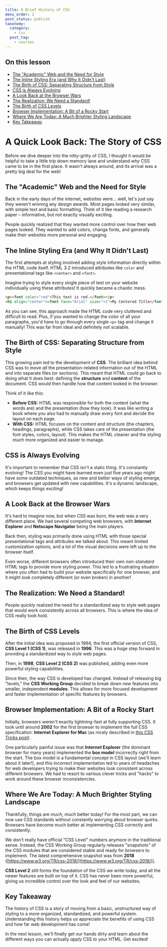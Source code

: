 ```yaml
---
title: A Brief History of CSS
menu_order: 2
post_status: publish
taxonomy:
  category:
    - css
  post_tag:
    - courses
---
```


## On this lesson

- [The "Academic" Web and the Need for Style](#the-academic-web)
- [The Inline Styling Era (and Why It Didn't Last)](#inline-styling)
- [The Birth of CSS: Separating Structure from Style](#birth-of-css)
- [CSS is Always Evolving](#css-evolving)
- [A Look Back at the Browser Wars](#browser-wars)
- [The Realization: We Need a Standard!](#need-for-standard)
- [The Birth of CSS Levels](#css-levels)
- [Browser Implementation: A Bit of a Rocky Start](#browser-implementation)
- [Where We Are Today: A Much Brighter Styling Landscape](#css-today)
- [Key Takeaway](#key-takeaway)

# A Quick Look Back: The Story of CSS

Before we dive deeper into the nitty-gritty of CSS, I thought it would be helpful to take a little trip down memory lane and understand _why_ CSS came to be in the first place. It wasn't always around, and its arrival was a pretty big deal for the web!

## The "Academic" Web and the Need for Style <a id="the-academic-web"></a>

Back in the early days of the internet, websites were… well, let's just say they weren't winning any design awards. Most pages looked very similar, with simple text and basic formatting. Think of it like reading a research paper – informative, but not exactly visually exciting.

People quickly realized that they wanted more control over how their web pages looked. They wanted to add colors, change fonts, and generally make their websites more personal and engaging.

## The Inline Styling Era (and Why It Didn't Last) <a id="inline-styling"></a>

The first attempts at styling involved adding style information directly within the HTML code itself. HTML 3.2 introduced attributes like `color` and presentational tags like `<center>` and `<font>`.

Imagine trying to style every single piece of text on your website individually using these attributes! It quickly became a chaotic mess.

```html
<p><font color="red">This text is red.</font></p>
<h1 align="center"><font face="Arial" size="+2">My Centered Title</font></h1>
```

As you can see, this approach made the HTML code very cluttered and difficult to read. Plus, if you wanted to change the color of all your paragraphs, you'd have to go through every single `<p>` tag and change it manually! This was far from ideal and definitely not scalable.

## The Birth of CSS: Separating Structure from Style <a id="birth-of-css"></a>

This growing pain led to the development of **CSS**. The brilliant idea behind CSS was to move _all_ the presentation-related information out of the HTML and into separate files (or sections). This meant that HTML could go back to doing what it does best: defining the **structure** and **content** of the document. CSS would then handle how that content looked in the browser.

Think of it like this:

- **Before CSS:** HTML was responsible for both the content (what the words are) and the presentation (how they look). It was like writing a book where you also had to manually draw every font and decide the layout on each page.
- **With CSS:** HTML focuses on the content and structure (the chapters, headings, paragraphs), while CSS takes care of the presentation (the font styles, colors, layout). This makes the HTML cleaner and the styling much more organized and easier to manage.

## CSS is Always Evolving <a id="css-evolving"></a>

It's important to remember that CSS isn't a static thing. It's constantly evolving! The CSS you might have learned even just five years ago might have some outdated techniques, as new and better ways of styling emerge, and browsers get updated with new capabilities. It's a dynamic landscape, which keeps things exciting!

## A Look Back at the Browser Wars <a id="browser-wars"></a>

It's hard to imagine now, but when CSS was born, the web was a very different place. We had several competing web browsers, with **Internet Explorer** and **Netscape Navigator** being the main players.

Back then, styling was primarily done using HTML with those special presentational tags and attributes we talked about. This meant limited customization options, and a lot of the visual decisions were left up to the browser itself.

Even worse, different browsers often introduced their own _non-standard_ HTML tags to provide more styling power. This led to a frustrating situation where you often had to build your website specifically for one browser, and it might look completely different (or even broken) in another!

## The Realization: We Need a Standard! <a id="need-for-standard"></a>

People quickly realized the need for a standardized way to style web pages that would work consistently across all browsers. This is where the idea of CSS really took hold.

## The Birth of CSS Levels <a id="css-levels"></a>

After the initial idea was proposed in 1994, the first official version of CSS, **CSS Level 1 (CSS 1)**, was released in **1996**. This was a huge step forward in providing a standardized way to style web pages.

Then, in **1998**, **CSS Level 2 (CSS 2)** was published, adding even more powerful styling capabilities.

Since then, the way CSS is developed has changed. Instead of releasing big "levels," the **CSS Working Group** decided to break down new features into smaller, independent **modules**. This allows for more focused development and faster implementation of specific features by browsers.

## Browser Implementation: A Bit of a Rocky Start <a id="browser-implementation"></a>

Initially, browsers weren't exactly lightning-fast at fully supporting CSS. It took until around **2002** for the first browser to implement the full CSS specification: **Internet Explorer for Mac** (as nicely described in [this CSS Tricks post](https://css-tricks.com/look-back-history-css/)).

One particularly painful issue was that **Internet Explorer** (the dominant browser for many years) implemented the **box model** incorrectly right from the start. The box model is a fundamental concept in CSS layout (we'll learn about it later!), and this incorrect implementation led to years of headaches for web developers trying to make their websites look consistent across different browsers. We had to resort to various clever tricks and "hacks" to work around these browser inconsistencies.

## Where We Are Today: A Much Brighter Styling Landscape <a id="css-today"></a>

Thankfully, things are _much_, _much_ better today! For the most part, we can now use CSS standards without constantly worrying about browser quirks. Browsers have become much better at implementing CSS correctly and consistently.

We don't really have official "CSS Level" numbers anymore in the traditional sense. Instead, the CSS Working Group regularly releases "snapshots" of the CSS modules that are considered stable and ready for browsers to implement. The latest comprehensive snapshot was from **2018** ([https://www.w3.org/TR/css-2018/](https://www.w3.org/TR/css-2018/)).

**CSS Level 2** still forms the foundation of the CSS we write today, and all the newer features are built on top of it. CSS has never been more powerful, giving us incredible control over the look and feel of our websites.

## Key Takeaway <a id="key-takeaway"></a>

The history of CSS is a story of moving from a basic, unstructured way of styling to a more organized, standardized, and powerful system. Understanding this history helps us appreciate the benefits of using CSS and how far web development has come!

In the next lesson, we'll finally get our hands dirty and learn about the different ways you can actually _apply_ CSS to your HTML. Get excited!
